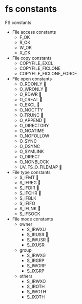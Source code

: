 # fs constants

FS constants
- File access constants
  - F_OK
  - R_OK
  - W_OK
  - X_OK
- File copy constants
  - COPYFILE_EXCL
  - COPYFILE_FICLONE
  - COPYFILE_FICLONE_FORCE
- File open constants
  - O_RDONLY          
  - O_WRONLY          
  - O_RDWR            
  - O_CREAT           
  - O_EXCL            
  - O_NOCTTY
  - O_TRUNC           
  - O_APPEND          
  - O_DIRECTORY
  - O_NOATIME
  - O_NOFOLLOW
  - O_SYNC
  - O_DSYNC
  - O_SYMLINK
  - O_DIRECT
  - O_NONBLOCK
  - UV_FS_O_FILEMAP   
- File type constants
  - S_IFMT            
  - S_IFREG           
  - S_IFDIR           
  - S_IFCHR           
  - S_IFBLK
  - S_IFIFO
  - S_IFLNK           
  - S_IFSOCK
- File mode constants
  - owner
    - S_IRWXU
    - S_IRUSR           
    - S_IWUSR           
    - S_IXUSR
  - group
    - S_IRWXG
    - S_IRGRP
    - S_IWGRP
    - S_IXGRP
  - others
    - S_IRWXO
    - S_IROTH
    - S_IWOTH
    - S_IXOTH
